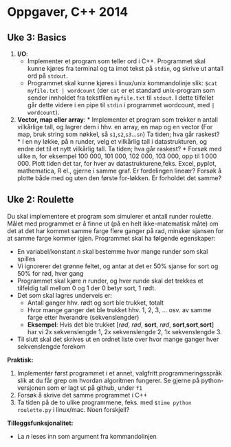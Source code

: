 Oppgaver, C++ 2014
===========================

## Uke 3: Basics

  1. **I/O**: 
     * Implementer et program som teller ord i C++. Programmet skal kunne kjøres fra terminal og ta imot tekst på `stdin`, og skrive ut antall ord på `stdout`. 
     * Programmet skal kunne kjøres i linux/unix kommandolinje slik: `$cat myfile.txt | wordcount` (der `cat` er et standard unix-program som sender innholdet fra tekstfilen `myfile.txt` til `stdout`. I dette tilfellet går dette videre i en pipe til `stdin` i programmet wordcount, med `| wordcount`). 
  2. **Vector, map eller array**: 
    * Implementer et program som trekker n antall vilkårlige tall, og lagrer dem i hhv. en array, en map og en vector (For map, bruk string som nøkkel, så `s1`,`s2`,`s3`...`sn`) Ta tiden; hva går raskest?
    * I en ny løkke, på n runder, velg et vilkårlig tall i datastrukturen, og endre det til et nytt vilkårlig tall. Ta tiden; hva går raskest?
    * Forsøk med ulike n, for eksempel 100 000, 101 000, 102 000, 103 000, opp til 1 000 000. Plott tiden det tar, for hver av datastrukturene,feks. Excel, pyplot, mathematica, R el., gjerne i samme graf. Er fordelingen lineær? Forsøk å plotte både med og uten den første for-løkken. Er forholdet det samme?
   

## Uke 2: Roulette

Du skal implementere et program som simulerer et antall runder roulette. Målet med programmet er å finne ut (på en helt ikke-matematisk måte) om det at det har kommet samme farge flere ganger på rad, minsker sjansen for at samme farge kommer igjen. Programmet skal ha følgende egenskaper:

  * En variabel/konstant *n* skal bestemme hvor mange runder som skal spilles
  * Vi ignorerer det grønne feltet, og antar at det er 50% sjanse for sort og 50% for rød, hver gang
  * Programmet skal kjøre *n* runder, og hver runde skal det trekkes et tilfeldig tall mellom 0 og 1 der 0 betyr sort, 1 rødt.
  * Det som skal lagres underveis er:
    * Antall ganger hhv. rødt og sort ble trukket, totalt
    * Hvor mange ganger det ble trukket hhv. 1, 2, 3, ... osv. av samme farge etter hverandre (sekvenslengder)
    * **Eksempel**: Hvis det ble trukket [*rød*, *rød*, **sort**, *rød*, **sort**,**sort**,**sort**] har vi 2x sekvenslengde 1, 2x sekvenslengde 2, 1x sekvenslengde 3. 
  * Til slutt skal det skrives ut en ordnet liste over hvor mange ganger hver sekvenslengde forekom

**Praktisk:**

  1. Implementér først programmet i et annet, valgfritt programmeringsspråk slik at du får grep om hvordan algoritmen fungerer. Se gjerne på python-versjonen som er lagt ut på github, under `f1`
  3. Forsøk å skrive det samme programmet i C++
  4. Ta tiden på de to ulike programmene, feks. med `$time python roulette.py` i linux/mac. Noen forskjell?

**Tilleggsfunksjonalitet:**

  * La *n* leses inn som argument fra kommandolinjen

